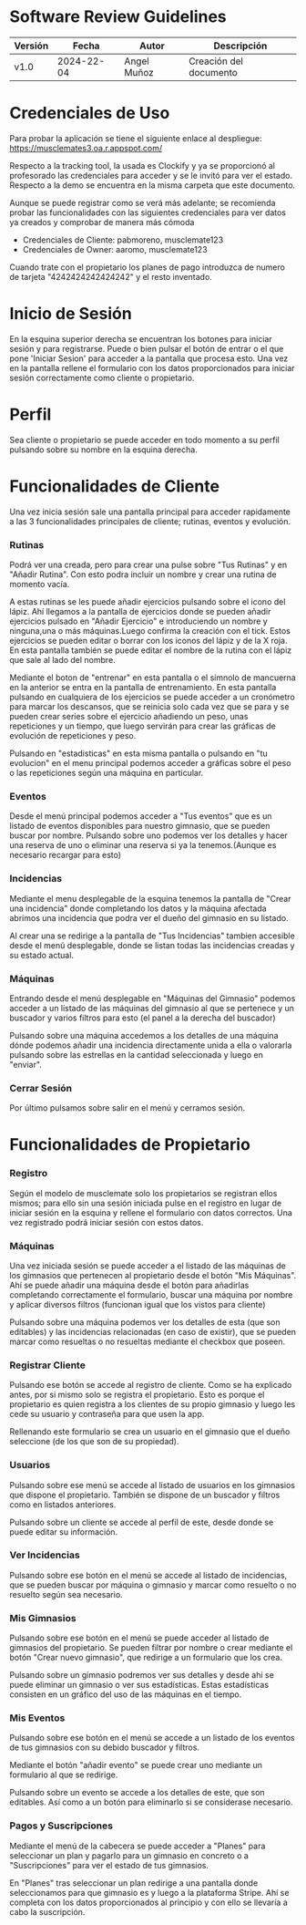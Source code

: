 # Software Review Guidelines

| Versión | Fecha      | Autor | Descripción            |
| ------- | ---------- | ----- | ---------------------- |
| v1.0    | 2024-22-04 | Angel Muñoz   | Creación del documento |

# Credenciales de Uso

Para probar la aplicación se tiene el siguiente enlace al despliegue: https://musclemates3.oa.r.appspot.com/

Respecto a la tracking tool, la usada es Clockify y ya se proporcionó al profesorado las credenciales para acceder y se le invitó para ver el estado. Respecto a la demo se encuentra en la misma carpeta que este documento.

Aunque se puede registrar como se verá más adelante; se recomienda probar las funcionalidades con las siguientes credenciales para ver datos ya creados y comprobar de manera más cómoda
- Credenciales de Cliente: pabmoreno, musclemate123
- Credenciales de Owner: aaromo, musclemate123

Cuando trate con el propietario los planes de pago introduzca de numero de tarjeta "4242424242424242" y el resto inventado.

# Inicio de Sesión

En la esquina superior derecha se encuentran los botones para iniciar sesión y para registrarse. Puede o bien pulsar el botón de entrar o el que pone 'Iniciar Sesion' para acceder a la pantalla que procesa esto. 
Una vez en la pantalla rellene el formulario con los datos proporcionados para iniciar sesión correctamente como cliente o propietario.

# Perfil

Sea cliente o propietario se puede acceder en todo momento a su perfil pulsando sobre su nombre en la esquina derecha.

# Funcionalidades de Cliente

Una vez inicia sesión sale una pantalla principal para acceder rapidamente a las 3 funcionalidades principales de cliente; rutinas, eventos y evolución.

### Rutinas

Podrá ver una creada, pero para crear una pulse sobre "Tus Rutinas" y en "Añadir Rutina". Con esto podra incluir un nombre y crear una rutina de momento vacía.

A estas rutinas se les puede añadir ejercicios pulsando sobre el icono del lápiz. Ahí llegamos a la pantalla de ejercicios donde se pueden añadir ejercicios pulsado en "Añadir Ejercicio" e introduciendo un nombre y ninguna,una o más máquinas.Luego confirma la creación con el tick. Estos ejercicios se pueden editar o borrar con los iconos del lápiz y de la X roja. En esta pantalla también se puede editar el nombre de la rutina con el lápiz que sale al lado del nombre.

Mediante el boton de "entrenar" en esta pantalla o el símnolo de mancuerna en la anterior se entra en la pantalla de entrenamiento. En esta pantalla pulsando en cualquiera de los ejercicios se puede acceder a un cronómetro para marcar los descansos, que se reinicia solo cada vez que se para y se pueden crear series sobre el ejercicio añadiendo un peso, unas repeticiones y un tiempo, que luego servirán para crear las gráficas de evolución de repeticiones y peso.

Pulsando en "estadisticas" en esta misma pantalla o pulsando en "tu evolucion" en el menu principal podemos acceder a gráficas sobre el peso o las repeticiones según una máquina en particular.

### Eventos

Desde el menú principal podemos acceder a "Tus eventos" que es un listado de eventos disponibles para nuestro gimnasio, que se pueden buscar por nombre. Pulsando sobre uno podemos ver los detalles y hacer una reserva de uno o eliminar una reserva si ya la tenemos.(Aunque es necesario recargar para esto)

### Incidencias

Mediante el menu desplegable de la esquina tenemos la pantalla de "Crear una incidencia" donde completando los datos y la máquina afectada abrimos una incidencia que podra ver el dueño del gimnasio en su listado.

Al crear una se redirige a la pantalla de "Tus Incidencias" tambien accesible desde el menú desplegable, donde se listan todas las incidencias creadas y su estado actual.

### Máquinas

Entrando desde el menú desplegable en "Máquinas del Gimnasio" podemos acceder a un listado de las máquinas del gimnasio al que se pertenece y un buscador y varios filtros para esto (el panel a la derecha del buscador)

Pulsando sobre una máquina accedemos a los detalles de una máquina dónde podemos añadir una incidencia directamente unida a ella o valorarla pulsando sobre las estrellas en la cantidad seleccionada y luego en "enviar".

### Cerrar Sesión

Por último pulsamos sobre salir en el menú y cerramos sesión.

# Funcionalidades de Propietario

### Registro

Según el modelo de musclemate solo los propietarios se registran ellos mismos; para ello sin una sesión iniciada pulse en el registro en lugar de iniciar sesión en la esquina y rellene el formulario con datos correctos. Una vez registrado podrá iniciar sesión con estos datos.

### Máquinas

Una vez iniciada sesión se puede acceder a el listado de las máquinas de los gimnasios que pertenecen al propietario desde el botón "Mis Máquinas".
Ahí se puede añadir una máquina desde el botón para añadirlas completando correctamente el formulario, buscar una máquina por nombre y aplicar diversos filtros (funcionan igual que los vistos para cliente)

Pulsando sobre una máquina podemos ver los detalles de esta (que son editables) y las incidencias relacionadas (en caso de existir), que se pueden marcar como resueltas o no resueltas mediante el checkbox que poseen.

### Registrar Cliente

Pulsando ese botón se accede al registro de cliente. Como se ha explicado antes, por si mismo solo se registra el propietario. Esto es porque el propietario es quien registra a los clientes de su propio gimnasio y luego les cede su usuario y contraseña para que usen la app.

Rellenando este formulario se crea un usuario en el gimnasio que el dueño seleccione (de los que son de su propiedad).

### Usuarios

Pulsando sobre ese menú se accede al listado de usuarios en los gimnasios que dispone el propietario. También se dispone de un buscador y filtros como en listados anteriores.

Pulsando sobre un cliente se accede al perfil de este, desde donde se puede editar su información.

### Ver Incidencias

Pulsando sobre ese botón en el menú se accede al listado de incidencias, que se pueden buscar por máquina o gimnasio y marcar como resuelto o no resuelto según sea necesario.

### Mis Gimnasios

Pulsando sobre ese botón en el menú se puede acceder al listado de gimnasios del propietario. Se pueden filtrar por nombre o crear mediante el botón "Crear nuevo gimnasio", que redirige a un formulario que los crea.

Pulsando sobre un gimnasio podremos ver sus detalles y desde ahi se puede eliminar un gimnasio o ver sus estadísticas. Estas estadísticas consisten en un gráfico del uso de las máquinas en el tiempo.

### Mis Eventos

Pulsando sobre ese botón en el menú se accede a un listado de los eventos de tus gimnasios con su debido buscador y filtros.

Mediante el botón "añadir evento" se puede crear uno mediante un formulario al que se redirige.

Pulsando sobre un evento se accede a los detalles de este, que son editables. Así como a un botón para eliminarlo si se considerase necesario.

### Pagos y Suscripciones

Mediante el menú de la cabecera se puede acceder a "Planes" para seleccionar un plan y pagarlo para un gimnasio en concreto o a "Suscripciones" para ver el estado de tus gimnasios.

En "Planes" tras seleccionar un plan redirige a una pantalla donde seleccionamos para que gimnasio es y luego a la plataforma Stripe. Ahí se completa con los datos proporcionados al principio y con ello se llevaría a cabo la suscripción.




